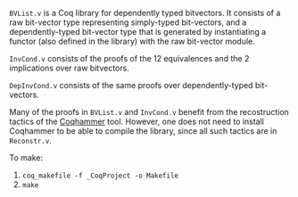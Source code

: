 `BVList.v` is a Coq library for dependently typed bitvectors. It consists of a raw 
bit-vector type representing simply-typed bit-vectors, and a dependently-typed
bit-vector type that is generated by instantiating a functor (also defined in the 
library) with the raw bit-vector module.

`InvCond.v` consists of the proofs of the 12 equivalences and the 2 implications over raw 
bitvectors.

`DepInvCond.v` consists of the same proofs over dependently-typed bit-vectors. 

Many of the proofs in `BVList.v` and `InvCond.v` benefit from the
recostruction tactics of the [Coqhammer](https://github.com/lukaszcz/coqhammer) tool.
However, one does not need to install Coqhammer to be able to compile the library,
since all such tactics are in `Reconstr.v`.

To make:
1. `coq_makefile -f _CoqProject -o Makefile`
2. `make`
